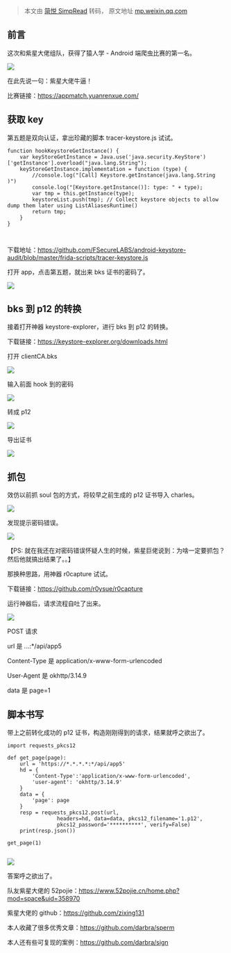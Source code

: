 > 本文由 [简悦 SimpRead](http://ksria.com/simpread/) 转码， 原文地址 [mp.weixin.qq.com](https://mp.weixin.qq.com/s/7wU8almDyjwXeEvVbEWgvw)

前言
--

这次和紫星大佬组队，获得了猿人学 - Android 端爬虫比赛的第一名。

![](https://mmbiz.qpic.cn/mmbiz_png/8ib9picwJag1YxPOT8Etich3jQREXTgYXXTvnxgiaq62wBfpTHoV5mvj4pE4uI5rKwkkaatZIUEB9E4x5IuRxNibM5g/640?wx_fmt=png)

在此先说一句：紫星大佬牛逼！

比赛链接：https://appmatch.yuanrenxue.com/

获取 key
------

第五题是双向认证，拿出珍藏的脚本 tracer-keystore.js 试试。

```
function hookKeystoreGetInstance() {
    var keyStoreGetInstance = Java.use('java.security.KeyStore')['getInstance'].overload("java.lang.String");
    keyStoreGetInstance.implementation = function (type) {
        //console.log("[Call] Keystore.getInstance(java.lang.String )")
        console.log("[Keystore.getInstance()]: type: " + type);
        var tmp = this.getInstance(type);
        keystoreList.push(tmp); // Collect keystore objects to allow dump them later using ListAliasesRuntime()
        return tmp;
    }
}



```

下载地址：https://github.com/FSecureLABS/android-keystore-audit/blob/master/frida-scripts/tracer-keystore.js

打开 app，点击第五题，就出来 bks 证书的密码了。

![](https://mmbiz.qpic.cn/mmbiz_png/8ib9picwJag1YxPOT8Etich3jQREXTgYXXTX5yOEiavESLYtD31a3AkNMcWGJI3BCzuhciaq2YwfBicthYk29OXGU75g/640?wx_fmt=png)

bks 到 p12 的转换
-------------

接着打开神器 keystore-explorer，进行 bks 到 p12 的转换。

下载链接：https://keystore-explorer.org/downloads.html

打开 clientCA.bks

![](https://mmbiz.qpic.cn/mmbiz_png/8ib9picwJag1YxPOT8Etich3jQREXTgYXXTVMhd4KtibGcbW3c2h7RPUmdwAdsL1VmxfFtNj2pND3xTPTZMg5LsiaicA/640?wx_fmt=png)

输入前面 hook 到的密码

![](https://mmbiz.qpic.cn/mmbiz_png/8ib9picwJag1YxPOT8Etich3jQREXTgYXXTL3y6Nxc2r0Yprg3vJAAl1g2Uzs7YpYHlmXOxqTu8fDnVawabDibrDIw/640?wx_fmt=png)

转成 p12

![](https://mmbiz.qpic.cn/mmbiz_png/8ib9picwJag1YxPOT8Etich3jQREXTgYXXTe5HaIku3lXjy1IdLX7zfZFkhxnD35bl9hRaJMICwZzNRv3US1VicGEw/640?wx_fmt=png)

导出证书

![](https://mmbiz.qpic.cn/mmbiz_png/8ib9picwJag1YxPOT8Etich3jQREXTgYXXTvM704Zr1a2AWtFc0K4FI2qPpCD1bia2K2Ejna4icLMYFoQBMFyCaJomw/640?wx_fmt=png)

抓包
--

效仿以前抓 soul 包的方式，将较早之前生成的 p12 证书导入 charles。

![](https://mmbiz.qpic.cn/mmbiz_png/8ib9picwJag1YxPOT8Etich3jQREXTgYXXTuibqrUEyHhRyrnfu7LRXmibCL09GVGSvafzSh8n5yic4LULVjlQQnARDg/640?wx_fmt=png)

发现提示密码错误。

![](https://mmbiz.qpic.cn/mmbiz_png/8ib9picwJag1YxPOT8Etich3jQREXTgYXXTt0kNT739tG5OibhW7rI9tnG0hGKLicPzYwSsOw5l2r9JxYV6DGUADAmw/640?wx_fmt=png)

【PS: 就在我还在对密码错误怀疑人生的时候，紫星巨佬说到：为啥一定要抓包？然后他就搞出结果了。。】

那换种思路，用神器 r0capture 试试。

下载链接：https://github.com/r0ysue/r0capture

运行神器后，请求流程自吐了出来。

![](https://mmbiz.qpic.cn/mmbiz_png/8ib9picwJag1YxPOT8Etich3jQREXTgYXXTfb7ZT231eC7Jq6CwKMBy7jTicH6Fr9XEPapVjd2ic3mhAFV6qnOvTrew/640?wx_fmt=png)

POST 请求

url 是 *.*.*.*:*/api/app5

Content-Type 是 application/x-www-form-urlencoded

User-Agent 是 okhttp/3.14.9

data 是 page=1

脚本书写
----

带上之前转化成功的 p12 证书，构造刚刚得到的请求，结果就呼之欲出了。

```
import requests_pkcs12

def get_page(page):
    url = 'https://*.*.*.*:*/api/app5'
    hd = {
        'Content-Type':'application/x-www-form-urlencoded',
        'user-agent': 'okhttp/3.14.9'
    }
    data = {
        'page': page
    }
    resp = requests_pkcs12.post(url, 
                headers=hd, data=data, pkcs12_filename='1.p12', 
                pkcs12_password='**********', verify=False)
    print(resp.json())

get_page(1)


```

![](https://mmbiz.qpic.cn/mmbiz_png/8ib9picwJag1YxPOT8Etich3jQREXTgYXXTNCVwCGiaQPibFqhq0GhSSKL1MHgibico033PnLnAxMLzYJ6ib9jOvhB6emw/640?wx_fmt=png)

答案呼之欲出了。

队友紫星大佬的 52pojie：https://www.52pojie.cn/home.php?mod=space&uid=358970

紫星大佬的 github：https://github.com/zixing131

本人收藏了很多优秀文章：https://github.com/darbra/sperm

本人还有些可复现的案例：https://github.com/darbra/sign